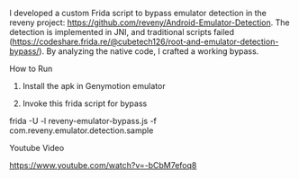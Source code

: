 I developed a custom Frida script to bypass emulator detection in the reveny project: https://github.com/reveny/Android-Emulator-Detection. The detection is implemented in JNI, and traditional scripts failed (https://codeshare.frida.re/@cubetech126/root-and-emulator-detection-bypass/). By analyzing the native code, I crafted a working bypass.

How to Run
1. Install the apk in Genymotion emulator
  
2. Invoke this frida script for bypass
   
frida -U -l reveny-emulator-bypass.js -f  com.reveny.emulator.detection.sample

Youtube Video

https://www.youtube.com/watch?v=-bCbM7efoq8
